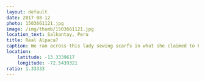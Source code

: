 ```yaml
---
layout: default
date: 2017-08-12
photo: 1503661121.jpg
image: /img/thumb/1503661121.jpg
location_text: Salkantay, Peru
title: Real Alpaca?
caption: We ran across this lady sewing scarfs in what she claimed to be real alpaca. Apparently what one buys at the market place in town is a mix of alpaca and normal wool.
location:
    latitude: -13.3339617
    longitude: -72.5439321
ratio: 1.33333
---
```

